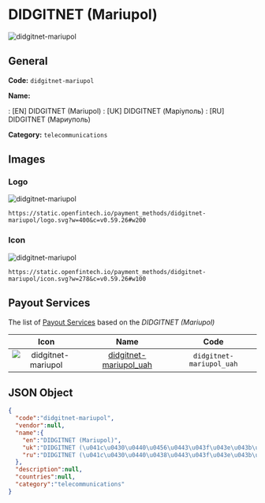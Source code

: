
# DIDGITNET (Mariupol) 
![didgitnet-mariupol](https://static.openfintech.io/payment_methods/didgitnet-mariupol/logo.svg?w=400&c=v0.59.26#w200)  

## General 
**Code:** `didgitnet-mariupol` 
 
**Name:** 
 
:	[EN] DIDGITNET (Mariupol) 
:	[UK] DIDGITNET (Маріуполь) 
:	[RU] DIDGITNET (Мариуполь) 
 
**Category:** `telecommunications` 
 

## Images 

### Logo 
![didgitnet-mariupol](https://static.openfintech.io/payment_methods/didgitnet-mariupol/logo.svg?w=400&c=v0.59.26#w200)  

```
https://static.openfintech.io/payment_methods/didgitnet-mariupol/logo.svg?w=400&c=v0.59.26#w200
```  

### Icon 
![didgitnet-mariupol](https://static.openfintech.io/payment_methods/didgitnet-mariupol/icon.svg?w=278&c=v0.59.26#w100)  

```
https://static.openfintech.io/payment_methods/didgitnet-mariupol/icon.svg?w=278&c=v0.59.26#w100
```  

## Payout Services 
 
The list of [Payout Services](/payout-services/) based on the _DIDGITNET (Mariupol)_ 

|Icon|Name|Code| 
|:---:|:---:|:---:| 
|![didgitnet-mariupol](https://static.openfintech.io/payout_methods/didgitnet-mariupol/icon.png?w=278&c=v0.59.26#w40) |[didgitnet-mariupol_uah](/payout-services/didgitnet-mariupol_uah/)|`didgitnet-mariupol_uah`| 
 

## JSON Object 

```json
{
  "code":"didgitnet-mariupol",
  "vendor":null,
  "name":{
    "en":"DIDGITNET (Mariupol)",
    "uk":"DIDGITNET (\u041c\u0430\u0440\u0456\u0443\u043f\u043e\u043b\u044c)",
    "ru":"DIDGITNET (\u041c\u0430\u0440\u0438\u0443\u043f\u043e\u043b\u044c)"
  },
  "description":null,
  "countries":null,
  "category":"telecommunications"
}
```  
